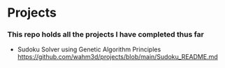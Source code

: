 # Projects
### This repo holds all the projects I have completed thus far 

* Sudoku Solver using Genetic Algorithm Principles
https://github.com/wahm3d/projects/blob/main/Sudoku_README.md

